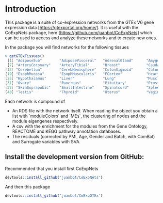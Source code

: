 # Introduction

This package is a suite of co-expression networks from the GTEx V6 gene expression data [https://gtexportal.org/home/]. It is useful with the CoExpNets package, here [https://github.com/juanbot/CoExpNets] which can be used to access and analyze these networks and to create new ones. 

In the package you will find networks for the following tissues
```r
> getGTExTissues()
 [1] "AdiposeSub"        "AdiposeVisceral"   "AdrenalGland"      "Amygdala"          "AntCingCortex"     "ArteryAorta"      
 [7] "ArteryCoronary"    "ArteryTibial"      "Breast"            "Caudate"           "CellsFirbroblasts" "CellsLymphocytes" 
[13] "Cerebellum"        "CerebHemisphere"   "ColonSigmoid"      "ColonTransverse"   "Cortex"            "EsophGastJunction"
[19] "EsophMucosa"       "EsophMuscularis"   "FCortex"           "HeartAtrialApp"    "HeartLeftVent"     "Hippocampus"      
[25] "Hypothalamus"      "Liver"             "Lung"              "MuscleSkeletal"    "NerveTibial"       "NucAccumbens"     
[31] "Ovary"             "Pancreas"          "Pituitary"         "Prostate"          "Putamen"           "SkinLowerLeg"     
[37] "SkinSuprapubic"    "SmallIntestine"    "Spinalcord"        "Spleen"            "Stomach"           "Substantianigra"  
[43] "Testis"            "Thyroid"           "Uterus"            "Vagina"            "WholeBlood"   
```
Each network is compound of
* An RDS file with the network itself. When reading the object you obtain a list with ´moduleColors´ and ´MEs´, the clustering of nodes and the module eigengenes respectively.
* A csv with the enrichment for the modules from the Gene Ontology, REACTOME and KEGG pathway annotation databases.
* The residuals (corrected by PMI, Age, Gender and Batch, with ComBat) and Surrogate variables with SVA.

## Install the development version from GitHub:

Recommended that you install first CoExpNets
```r
devtools::install_github('juanbot/CoExpNets')
```
And then this package

```r
devtools::install_github('juanbot/CoExpGTEx')
```
